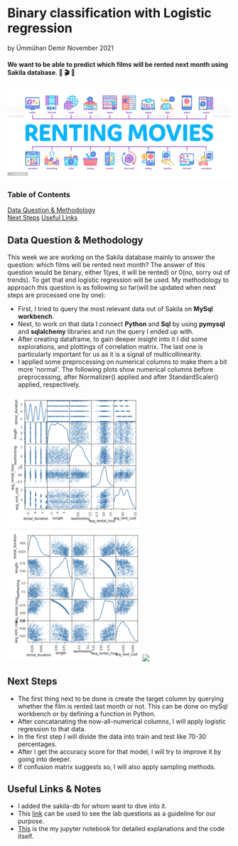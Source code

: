 # Binary classification with Logistic regression
by Ümmühan Demir November 2021

#### **We want to be able to predict which films will be rented next month using Sakila database.** :popcorn: :clapper: :movie_camera:
![What is this](images/renting_movies.jpeg)

### Table of Contents  
[Data Question & Methodology](#Headers)  
[Next Steps](#Headers)
[Useful Links](#Headers)
<a name="headers"/>
## Data Question & Methodology
This week we are working on the Sakila database mainly to answer the question: which films will be rented next month? The answer of this question would be binary, either 1(yes, it will be rented) or 0(no, sorry out of trends). To get that end logistic regression will be used. 
 My methodology to approach this question is as following so far(will be updated when next steps are processed one by one):
* First, I tried to query the most relevant data out of Sakila on **MySql workbench**. 
* Next, to work on that data I connect **Python** and **Sql** by using **pymysql** and **sqlalchemy** libraries and run the query I ended up with.
* After creating dataframe, to gain deeper insight into it I did some explorations, and plottings of correlation matrix. The last one is particularly important for us as it is a signal of multicollinearity.
* I applied some preprocessing on numerical columns to make them a bit more 'normal'. The following plots show numerical columns before preprocessing, after Normalizer() applied and after StandardScaler() applied, respectively.
 <p float="left">
  <img src="/images/before.png" width="300"  'title'/>
  <img src="/images/Normalizer.png" width="300" /> 
  <img src="/images.standard" width="300" />
</p>

## Next Steps
* The first thing next to be done is create the target column by querying whether the film is rented last month or not. This can be done on mySql workbench or by defining a function in Python.
* After concatanating the now-all-numerical columns, I will apply logistic regression to that data. 
* In the first step I will divide the data into train and test like 70-30 percentages. 
* After I get the accuracy score for that model, I will try to improve it by going into deeper.
* If confusion matrix suggests so, I will also apply sampling methods.

## Useful Links & Notes
* I added the sakila-db for whom want to dive into it.
* This [link](https://github.com/UmmuDem/Making_Predictions_Sakila/blob/main/related_lab_questions.md) can be used to see the lab questions as a guideline for our purpose.
* [This](https://github.com/UmmuDem/Making_Predictions_Sakila/blob/main/Lab%20%7C%20Making%20predictions%20with%20logistic%20regression.ipynb) is the my jupyter notebook for detailed explanations and the code itself.



